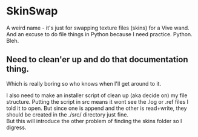 # SkinSwap
A weird name - it's just for swapping texture files (skins) for a Vive wand. And an excuse to do file things in Python because I need practice. Python. Bleh.

## Need to clean'er up and do that documentation thing.

Which is really boring so who knows when I'll get around to it.

I also need to make an installer script of clean up (aka decide on) my file structure. Putting the script in src means it wont see the .log or .ref files I told it to open. But since one is append and the other is read+write, they should be created in the ./src/ directory just fine.  
But this will introduce the other problem of finding the skins folder so I digress.
